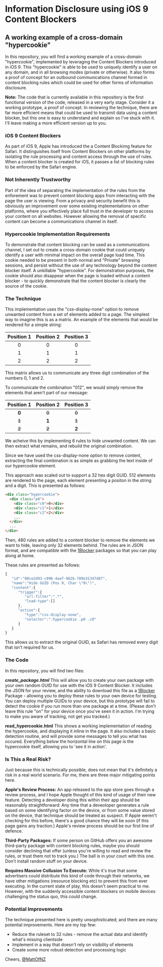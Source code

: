 # Information Disclosure using iOS 9 Content Blockers
## A working example of a cross-domain "hypercookie"

In this repository, you will find a working example of a cross-domain "hypercookie", implemented by leveraging the Content Blockers introduced in iOS 9.  This "hypercookie" is able to be used to uniquely identify a user on any domain, and in all browsing modes (private or otherwise).  It also forms a proof of concept for an outbound communications channel formed in content blocking rules which could be used for other forms of information disclosure. 

__Note:__ The code that is currently available in this repository is the first functional version of the code, released in a very early stage.  Consider it a working prototype, a proof of concept.  In reviewing the technique, there are far more efficient means that could be used to transmit data using a content blocker, but this one is easy to understand and explain so I've stuck with it.  I'll leave making a more efficient version up to you.

### iOS 9 Content Blockers
As part of iOS 9,  Apple has introduced the a Content Blockimg feature for Safari.  It distinguishes itself from Content Blockers on other platforms by isolating the rule processing and content access through the use of rules.  When a content blocker is created for iOS, it passes a list of blocking rules to be enforced by the Safari engine.

### Not Inherently Trustworthy
Part of the idea of separating the implementation of the rules from the enforement was to prevent content blocking apps from interacting with the page the user is viewing.  From a privacy and security benefit this is obviously an improvement over some existing implementations on other platforms, where you effectively place full trust in the developer to access your content on all websites.  However allowing the removal of specific content can become a communications channel in itself.

### Hypercookie Implementation Requirements
To demonstrate that content blocking can be used as a communications channel, I set out to create a cross-domain cookie that could uniquely identify a user with minimal impact on the overall page load time.  This cookie needed to be present in both normal and "Private" browsing sessions, and persist without the use of any technology beyond the content blocker itself.  A unkillable "hypercookie".  For demonstration purposes, the cookie should also disappear when the page is loaded without a content blocker - to quickly demonstrate that the content blocker is clearly the source of the cookie.

### The Technique
This implementation uses the "css-display-none" option to remove unwanted content from a set of elements added to a page.  The simplest way to imagine this is as a matrix.  An example of the elements that would be rendered for a simple string:

| Position 1 | Position 2 | Position 3 |
|:----------:|:----------:|:----------:|
0|0|0
1|1|1
2|2|2

This matrix allows us to communicate any three digit combination of the numbers 0, 1 and 2.

To communicate the combination "012", we would simply remove the elements that aren't part of our message:

| Position 1 | Position 2 | Position 3 |
|:----------:|:----------:|:----------:|
**0**|~~0~~|~~0~~
~~1~~|**1**|~~1~~
~~2~~|~~2~~|**2**

We acheive this by implementing 6 rules to hide unwanted content.  We can then extract what remains, and rebuild the original combination.

Since we have used the css-display-none option to remove content, extracting the final combination is as simple as grabbing the text inside of our hypercookie element.

This approach was scaled out to support a 32 hex digit GUID.  512 elements are rendered to the page, each element presenting a positon in the string and a digit.  This is presented as follows:

```html
<div class="hypercookie">
  <div class="p0">
    <div class="c0">0</div>
    <div class="c1">1</div>
    <div class="c2">2</div>
    ...
  </div>
  ...
</div>
```

Then, 480 rules are added to a content blocker to remove the elements we want to hide, leaving only 32 elements behind.  The rules are in JSON format, and are compatible with the [1Blocker](https://itunes.apple.com/us/app/1blocker-block-ads-tracking/id1025729002?mt=8) packages so that you can play along at home.

These rules are presented as follows: 

```javascript
{  
   "id":"08ce2d93-c996-4aef-962b-789e31347d87",
   "name":"Hide GUID (Pos 0, Char \"0\")",
   "content":{  
      "trigger":{  
         "url-filter":".*",
         "load-type":[]
      },
      "action":{  
         "type":"css-display-none",
         "selector":".hypercookie .p0 .c0"
      }
   }
}
```

This allows us to extract the original GUID, as Safari has removed every digit that isn't required for us.

### The Code
In this repository, you will find two files:

___create_package.html___ This will allow you to create your own package with your own random GUID for use with the iOS 9 Content Blocker.  It includes the JSON for your review, and the ability to download this file as a [1Blocker](https://itunes.apple.com/us/app/1blocker-block-ads-tracking/id1025729002?mt=8) Package - allowing you to deploy these rules to your own device for testing.  You can deploy multiple GUIDs to your device, but this prototype will fail to detect the cookie if you run more than one package at a time.  (Please don't leave this rule "on" for your device once you've seen it in action.  I'm trying to make you aware of tracking, not get you tracked.)

__read_hypercookie.html__ This shows a working implementation of reading the hypercookie, and displaying it inline in the page.  It also includes a basic detection routine, and will provide some messages to tell you what has occured.  Everything below the horizontal line on this page is the hypercookie itself, allowing you to 'see it in action'.  

### Is This a Real Risk?
Just because this is technically possible, does not mean that it's definitely a risk in a real world scenario.  For me, there are three major mitigating points here.

__Apple's Review Process:__ An app released to the app store goes through a review process, and I hope Apple thought of this kind of usage of their new feature.  Detecting a developer doing this within their app should be reasonably straightforward:  Any time that a deveoloper generates a rule based on some identifying factor on the device, or from some value stored on the device, that technique should be treated as suspect.  If Apple weren't checking for this before, there's a good chance they will be soon (if this page gains any traction.)  Apple's review process should be our first line of defence.

__Third-Party Packages:__ If some person on GitHub offers you an awesome third-party package with content blocking rules, maybe you should consider declining that offer (unless you're willing to read and review the rules, or trust them not to track you.)  The ball is in your court with this one.  Don't install random stuff on your device.

__Requires Massive Collusion To Execute:__ While it's true that some advertisers could distribute this kind of code through their networks, we have other mitigations (resource blocking etc) to prevent this from ever executing.  In the current state of play, this doesn't seem practical to me.   However, with the suddenly accessible content blockers on mobile devices challenging the status quo, this could change.  

### Potential Improvements
The technique presented here is pretty unsophisticated;  and there are many potential improvements.  Here are my top few:

* Reduce the ruleset to 32 rules - remove the actual data and identify what's missing clientside
* Implement in a way that doesn't rely on visibility of elements
* Create some more robust detection and processing logic

Cheers,
[@MattOfNZ](https://twitter.com/MattOfNZ)

